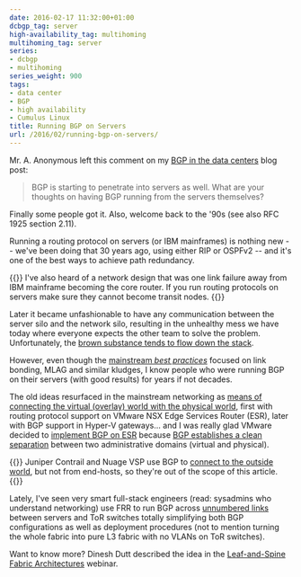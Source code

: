 ```yaml
---
date: 2016-02-17 11:32:00+01:00
dcbgp_tag: server
high-availability_tag: multihoming
multihoming_tag: server
series:
- dcbgp
- multihoming
series_weight: 900
tags:
- data center
- BGP
- high availability
- Cumulus Linux
title: Running BGP on Servers
url: /2016/02/running-bgp-on-servers/
---
```

Mr. A. Anonymous left this comment on my [BGP in the data centers](/2016/02/using-bgp-in-data-center-fabrics/) blog post:

> BGP is starting to penetrate into servers as well. What are your thoughts on having BGP running from the servers themselves?

Finally some people got it. Also, welcome back to the \'90s (see also RFC 1925 section 2.11).
<!--more-->
Running a routing protocol on servers (or IBM mainframes) is nothing new -- we've been doing that 30 years ago, using either RIP or OSPFv2 -- and it's one of the best ways to achieve path redundancy.

{{<note warn>}}
I've also heard of a network design that was one link failure away from IBM mainframe becoming the core router. If you run routing protocols on servers make sure they cannot become transit nodes.
{{</note>}}

Later it became unfashionable to have any communication between the server silo and the network silo, resulting in the unhealthy mess we have today where everyone expects the other team to solve the problem. Unfortunately, the [brown substance tends to flow down the stack](/2013/04/this-is-what-makes-networking-so-complex/).

However, even though the [mainstream *best practices*](https://twitter.com/SpotifyEng/status/698196447922147328) focused on link bonding, MLAG and similar kludges, I know people who were running BGP on their servers (with good results) for years if not decades.

The old ideas resurfaced in the mainstream networking as [means of connecting the virtual (overlay) world with the physical world](/2013/06/dynamic-routing-with-virtual-appliances/), first with routing protocol support on VMware NSX Edge Services Router (ESR), later with BGP support in Hyper-V gateways... and I was really glad VMware decided to [implement BGP on ESR](/2013/08/routing-protocols-on-nsx-edge-services/) because [BGP establishes a clean separation](/2013/08/virtual-appliance-routing-network/) between two administrative domains (virtual and physical).

{{<note info>}}
Juniper Contrail and Nuage VSP use BGP to [connect to the outside world](/2014/01/interfacing-overlay-virtual-networks/), but not from end-hosts, so they're out of the scope of this article.
{{</note>}}

Lately, I've seen very smart full-stack engineers (read: sysadmins who understand networking) use FRR to run BGP across [unnumbered links](/2014/06/unnumbered-ospf-interfaces-in-quagga/) between servers and ToR switches totally simplifying both BGP configurations as well as deployment procedures (not to mention turning the whole fabric into pure L3 fabric with no VLANs on ToR switches).

Want to know more? Dinesh Dutt described the idea in the [Leaf-and-Spine Fabric Architectures](http://www.ipspace.net/Leaf-and-Spine_Fabric_Architectures) webinar.
